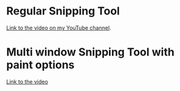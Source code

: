 # Regular Snipping Tool
[Link to the video on my YouTube channel](https://www.youtube.com/watch?v=e2zePSUGwaA).


# Multi window Snipping Tool with paint options
[Link to the video](https://www.youtube.com/watch?v=bfOPA8Onp3Q)
